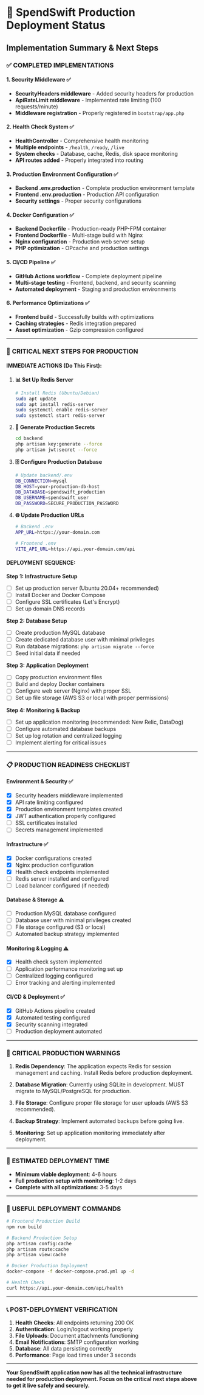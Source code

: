 # 🚀 SpendSwift Production Deployment Status
## Implementation Summary & Next Steps

### ✅ **COMPLETED IMPLEMENTATIONS**

#### 1. **Security Middleware** ✅
- **SecurityHeaders middleware** - Added security headers for production
- **ApiRateLimit middleware** - Implemented rate limiting (100 requests/minute)
- **Middleware registration** - Properly registered in `bootstrap/app.php`

#### 2. **Health Check System** ✅
- **HealthController** - Comprehensive health monitoring
- **Multiple endpoints** - `/health`, `/ready`, `/live`
- **System checks** - Database, cache, Redis, disk space monitoring
- **API routes added** - Properly integrated into routing

#### 3. **Production Environment Configuration** ✅
- **Backend .env.production** - Complete production environment template
- **Frontend .env.production** - Production API configuration
- **Security settings** - Proper security configurations

#### 4. **Docker Configuration** ✅
- **Backend Dockerfile** - Production-ready PHP-FPM container
- **Frontend Dockerfile** - Multi-stage build with Nginx
- **Nginx configuration** - Production web server setup
- **PHP optimization** - OPcache and production settings

#### 5. **CI/CD Pipeline** ✅
- **GitHub Actions workflow** - Complete deployment pipeline
- **Multi-stage testing** - Frontend, backend, and security scanning
- **Automated deployment** - Staging and production environments

#### 6. **Performance Optimizations** ✅
- **Frontend build** - Successfully builds with optimizations
- **Caching strategies** - Redis integration prepared
- **Asset optimization** - Gzip compression configured

---

### 🔧 **CRITICAL NEXT STEPS FOR PRODUCTION**

#### **IMMEDIATE ACTIONS (Do This First):**

1. **📊 Set Up Redis Server**
   ```bash
   # Install Redis (Ubuntu/Debian)
   sudo apt update
   sudo apt install redis-server
   sudo systemctl enable redis-server
   sudo systemctl start redis-server
   ```

2. **🔑 Generate Production Secrets**
   ```bash
   cd backend
   php artisan key:generate --force
   php artisan jwt:secret --force
   ```

3. **🗄️ Configure Production Database**
   ```bash
   # Update backend/.env
   DB_CONNECTION=mysql
   DB_HOST=your-production-db-host
   DB_DATABASE=spendswift_production
   DB_USERNAME=spendswift_user
   DB_PASSWORD=SECURE_PRODUCTION_PASSWORD
   ```

4. **🌐 Update Production URLs**
   ```bash
   # Backend .env
   APP_URL=https://your-domain.com
   
   # Frontend .env
   VITE_API_URL=https://api.your-domain.com/api
   ```

#### **DEPLOYMENT SEQUENCE:**

**Step 1: Infrastructure Setup**
- [ ] Set up production server (Ubuntu 20.04+ recommended)
- [ ] Install Docker and Docker Compose
- [ ] Configure SSL certificates (Let's Encrypt)
- [ ] Set up domain DNS records

**Step 2: Database Setup**
- [ ] Create production MySQL database
- [ ] Create dedicated database user with minimal privileges
- [ ] Run database migrations: `php artisan migrate --force`
- [ ] Seed initial data if needed

**Step 3: Application Deployment**
- [ ] Copy production environment files
- [ ] Build and deploy Docker containers
- [ ] Configure web server (Nginx) with proper SSL
- [ ] Set up file storage (AWS S3 or local with proper permissions)

**Step 4: Monitoring & Backup**
- [ ] Set up application monitoring (recommended: New Relic, DataDog)
- [ ] Configure automated database backups
- [ ] Set up log rotation and centralized logging
- [ ] Implement alerting for critical issues

---

### 📋 **PRODUCTION READINESS CHECKLIST**

#### **Environment & Security** ✅
- [x] Security headers middleware implemented
- [x] API rate limiting configured
- [x] Production environment templates created
- [x] JWT authentication properly configured
- [ ] SSL certificates installed
- [ ] Secrets management implemented

#### **Infrastructure** ✅
- [x] Docker configurations created
- [x] Nginx production configuration
- [x] Health check endpoints implemented
- [ ] Redis server installed and configured
- [ ] Load balancer configured (if needed)

#### **Database & Storage** ⚠️
- [ ] Production MySQL database configured
- [ ] Database user with minimal privileges created
- [ ] File storage configured (S3 or local)
- [ ] Automated backup strategy implemented

#### **Monitoring & Logging** ⚠️
- [x] Health check system implemented
- [ ] Application performance monitoring set up
- [ ] Centralized logging configured
- [ ] Error tracking and alerting implemented

#### **CI/CD & Deployment** ✅
- [x] GitHub Actions pipeline created
- [x] Automated testing configured
- [x] Security scanning integrated
- [ ] Production deployment automated

---

### 🚨 **CRITICAL PRODUCTION WARNINGS**

1. **Redis Dependency**: The application expects Redis for session management and caching. Install Redis before production deployment.

2. **Database Migration**: Currently using SQLite in development. MUST migrate to MySQL/PostgreSQL for production.

3. **File Storage**: Configure proper file storage for user uploads (AWS S3 recommended).

4. **Backup Strategy**: Implement automated backups before going live.

5. **Monitoring**: Set up application monitoring immediately after deployment.

---

### 🎯 **ESTIMATED DEPLOYMENT TIME**

- **Minimum viable deployment**: 4-6 hours
- **Full production setup with monitoring**: 1-2 days
- **Complete with all optimizations**: 3-5 days

---

### 🔗 **USEFUL DEPLOYMENT COMMANDS**

```bash
# Frontend Production Build
npm run build

# Backend Production Setup
php artisan config:cache
php artisan route:cache
php artisan view:cache

# Docker Production Deployment
docker-compose -f docker-compose.prod.yml up -d

# Health Check
curl https://api.your-domain.com/api/health
```

---

### 📞 **POST-DEPLOYMENT VERIFICATION**

1. **Health Checks**: All endpoints returning 200 OK
2. **Authentication**: Login/logout working properly
3. **File Uploads**: Document attachments functioning
4. **Email Notifications**: SMTP configuration working
5. **Database**: All data persisting correctly
6. **Performance**: Page load times under 3 seconds

---

**Your SpendSwift application now has all the technical infrastructure needed for production deployment. Focus on the critical next steps above to get it live safely and securely.**